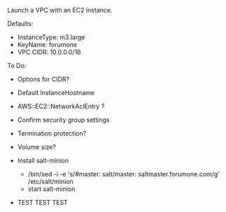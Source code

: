 Launch a VPC with an EC2 instance.

Defaults:

  - InstanceType: m3.large
  - KeyName: forumone
  - VPC CIDR: 10.0.0.0/16


To Do:

  - Options for CIDR?
  - Default InstanceHostname
  - AWS::EC2::NetworkAclEntry ?
  - Confirm security group settings
  - Termination protection?
  - Volume size?

  - Install salt-minion
    - /bin/sed -i -e 's/#master: salt/master: saltmaster.forumone.com/g' /etc/salt/minion
    - start salt-minion

  - TEST TEST TEST


